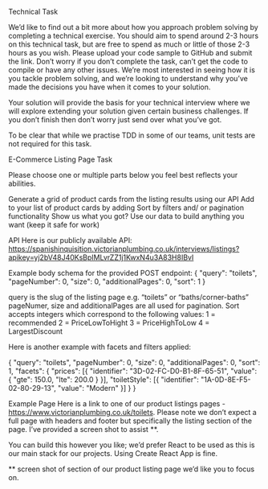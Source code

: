 Technical Task

We’d like to find out a bit more about how you approach problem solving by completing a technical exercise. You should aim to spend around 2-3 hours on this technical task, but are free to spend as much or little of those 2-3 hours as you wish. Please upload your code sample to GitHub and submit the link. Don’t worry if you don’t complete the task, can’t get the code to compile or have any other issues. We’re most interested in seeing how it is you tackle problem solving, and we’re looking to understand why you’ve made the decisions you have when it comes to your solution.

Your solution will provide the basis for your technical interview where we will explore extending your solution given certain business challenges.  If you don’t finish then don’t worry just send over what you’ve got.

To be clear that while we practise TDD in some of our teams, unit tests are not required for this task.

E-Commerce Listing Page Task

Please choose one or multiple parts below you feel best reflects your abilities.

Generate a grid of product cards from the listing results using our API
Add to your list of product cards by adding Sort by filters and/ or pagination functionality
Show us what you got? Use our data to build anything you want (keep it safe for work)

API
Here is our publicly available API: https://spanishinquisition.victorianplumbing.co.uk/interviews/listings?apikey=yj2bV48J40KsBpIMLvrZZ1j1KwxN4u3A83H8IBvI

Example body schema for the provided POST endpoint:
{
  "query": "toilets",
  "pageNumber": 0,
  "size": 0,
  "additionalPages": 0,
  "sort": 1
}

query is the slug of the listing page e.g. “toilets” or “baths/corner-baths”
pageNumer, size and additionalPages are all used for pagination.
Sort accepts integers which correspond to the following values:
1 = recommended
2 = PriceLowToHight
3 = PriceHighToLow
4 = LargestDiscount



Here is another example with facets and filters applied:

{
  "query": "toilets",
  "pageNumber": 0,
  "size": 0,
  "additionalPages": 0,
  "sort": 1,
  "facets": {
      "prices": [{
            "identifier": "3D-02-FC-D0-B1-8F-65-51",
            "value": {
                "gte": 150.0,
                "lte": 200.0
            }
      }],
      "toiletStyle": [{
            "identifier": "1A-0D-8E-F5-02-80-29-13",
            "value": "Modern"
      }]
  }
}

Example Page
Here is a link to one of our product listings pages - https://www.victorianplumbing.co.uk/toilets.
Please note we don’t expect a full page with headers and footer but specifically the listing section of the page. I’ve provided a screen shot to assist **.

You can build this however you like; we’d prefer React to be used as this is our main stack for our projects. Using Create React App is fine.

** screen shot of section of our product listing page we’d like you to focus on.

